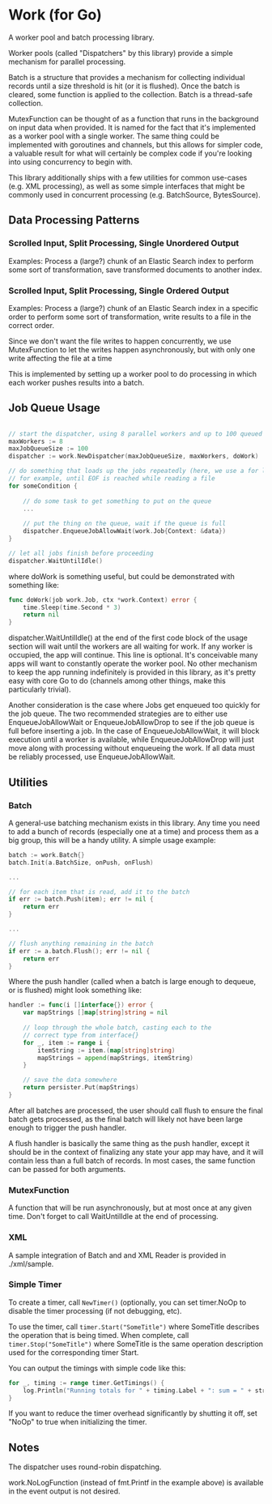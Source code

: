 # Work (for Go)

A worker pool and batch processing library.  

Worker pools (called "Dispatchers" by this library) provide a simple mechanism for parallel processing. 

Batch is a structure that provides a mechanism for collecting individual records until a size threshold is hit (or it is 
flushed).  Once the batch is cleared, some function is applied to the collection.  Batch is a thread-safe collection.

MutexFunction can be thought of as a function that runs in the background on input data when provided.  It is named for
the fact that it's implemented as a worker pool with a single worker.  The same thing could be implemented with goroutines
and channels, but this allows for simpler code, a valuable result for what will certainly be complex code if you're
looking into using concurrency to begin with.

This library additionally ships with a few utilities for common use-cases (e.g. XML processing), as well as some simple 
interfaces that might be commonly used in concurrent processing (e.g. BatchSource, BytesSource).

## Data Processing Patterns

### Scrolled Input, Split Processing, Single Unordered Output

Examples: Process a (large?) chunk of an Elastic Search index to perform some sort of transformation, save transformed
documents to another index.

### Scrolled Input, Split Processing, Single Ordered Output

Examples: Process a (large?) chunk of an Elastic Search index in a specific order to perform some sort of transformation, 
write results to a file in the correct order.  

Since we don't want the file writes to happen concurrently, we use MutexFunction to let the writes happen asynchronously, 
but with only one write affecting the file at a time

This is implemented by setting up a worker pool to do processing in which each worker pushes results into a batch.

## Job Queue Usage

```go

// start the dispatcher, using 8 parallel workers and up to 100 queued jobs
maxWorkers := 8
maxJobQueueSize := 100
dispatcher := work.NewDispatcher(maxJobQueueSize, maxWorkers, doWork)

// do something that loads up the jobs repeatedly (here, we use a for loop)
// for example, until EOF is reached while reading a file
for someCondition {
	
    // do some task to get something to put on the queue
    ...
    
    // put the thing on the queue, wait if the queue is full
    dispatcher.EnqueueJobAllowWait(work.Job{Context: &data})
}

// let all jobs finish before proceeding
dispatcher.WaitUntilIdle()
```

where doWork is something useful, but could be demonstrated with something like:

```go
func doWork(job work.Job, ctx *work.Context) error {
	time.Sleep(time.Second * 3)
	return nil
}
```

dispatcher.WaitUntilIdle() at the end of the first code block of the usage section will
wait until the workers are all waiting for work.  If any worker is occupied, the app will continue.  This
line is optional.  It's conceivable many apps will want to constantly operate the worker pool. No other mechanism
to keep the app running indefinitely is provided in this library, as it's pretty easy with core Go to do 
(channels among other things, make this particularly trivial).

Another consideration is the case where Jobs get enqueued too quickly for the job queue.  The two recommended strategies
are to either use EnqueueJobAllowWait or EnqueueJobAllowDrop to see if the job queue is full before inserting a job.  In the
case of EnqueueJobAllowWait, it will block execution until a worker is available, while EnqueueJobAllowDrop will just
move along with processing without enqueueing the work.  If all data must be reliably processed, use EnqueueJobAllowWait.

## Utilities

### Batch

A general-use batching mechanism exists in this library.  Any time you need to add a bunch of records (especially one 
at a time) and process them as a big group, this will be a handy utility.  A simple usage example:

```go
batch := work.Batch{}
batch.Init(a.BatchSize, onPush, onFlush)

...

// for each item that is read, add it to the batch
if err := batch.Push(item); err != nil {
    return err
}

...

// flush anything remaining in the batch
if err := a.batch.Flush(); err != nil {
    return err
}

```

Where the push handler (called when a batch is large enough to dequeue, or is flushed) might look something like:

```go
handler := func(i []interface{}) error {
    var mapStrings []map[string]string = nil
    
    // loop through the whole batch, casting each to the
    // correct type from interface{}
    for _, item := range i {
        itemString := item.(map[string]string)
        mapStrings = append(mapStrings, itemString)
    }

    // save the data somewhere
    return persister.Put(mapStrings)
}
```

After all batches are processed, the user should call flush to ensure the final batch gets processed, as the final batch
will likely not have been large enough to trigger the push handler.

A flush handler is basically the same thing as the push handler, except it should be in the context of finalizing any 
state your app may have, and it will contain less than a full batch of records.  In most cases, the same function can be 
passed for both arguments.

### MutexFunction

A function that will be run asynchronously, but at most once at any given time.  Don't forget to call WaitUntilIdle at 
the end of processing.

### XML

A sample integration of Batch and and XML Reader is provided in ./xml/sample.

### Simple Timer

To create a timer, call `NewTimer()` (optionally, you can set timer.NoOp to disable the timer processing (if not debugging, etc).

To use the timer, call `timer.Start("SomeTitle")` where SomeTitle describes the operation that is
being timed.  When complete, call `timer.Stop("SomeTitle")` where SomeTitle is the same operation
description used for the corresponding timer Start.

You can output the timings with simple code like this:

```go
for _, timing := range timer.GetTimings() {
    log.Println("Running totals for " + timing.Label + ": sum = " + strconv.Itoa(int(timing.TotalTime / 1000000)) + "ms, avg = " + strconv.Itoa(int(timing.TotalTime / 1000000) / timing.Count) + "ms")
}
```

If you want to reduce the timer overhead significantly by shutting it off, set "NoOp" to true when initializing the
timer.

## Notes

The dispatcher uses round-robin dispatching.

work.NoLogFunction (instead of fmt.Printf in the example above) is available in the event output is not desired.
